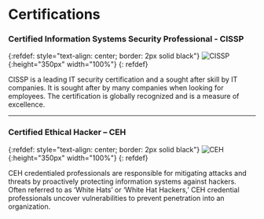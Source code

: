 # Certifications

### Certified Information Systems Security Professional - CISSP

{:refdef: style="text-align: center; border: 2px solid black"}
![CISSP](https://www.greycampus.com/userfiles/Picture3.jpg){:height="350px" width="100%"}
{: refdef}

CISSP is a leading IT security certification and a sought after skill by IT companies. It is sought after by many companies when looking for employees. The certification is globally recognized and is a measure of excellence.

* * *

### Certified Ethical Hacker – CEH

{:refdef: style="text-align: center; border: 2px solid black"}
![CEH](https://www.imperva.com/learn/wp-content/uploads/sites/13/2019/01/CEH-Certificate-e1545215217560.jpg){:height="350px" width="100%"}
{: refdef}

CEH credentialed professionals are responsible for mitigating attacks and threats by proactively protecting information systems against hackers. Often referred to as ‘White Hats’ or ‘White Hat Hackers,’ CEH credential professionals uncover vulnerabilities to prevent penetration into an organization. 
